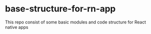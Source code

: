 # base-structure-for-rn-app

This repo consist of some basic modules and code structure for React native apps
